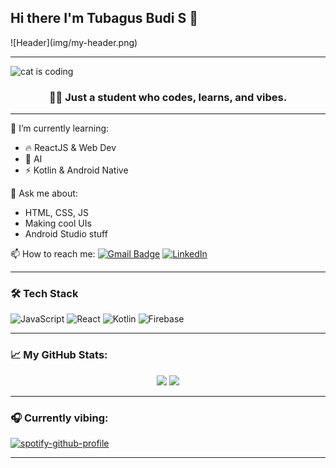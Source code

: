 ## Hi there I'm Tubagus Budi S 👋

<!--
**tubagusbudis/tubagusbudis** is a ✨ _special_ ✨ repository because its `README.md` (this file) appears on your GitHub profile.

Here are some ideas to get you started:

- 🔭 I’m currently working on ...
- 🌱 I’m currently learning ...
- 👯 I’m looking to collaborate on ...
- 🤔 I’m looking for help with ...
- 💬 Ask me about ...
- 📫 How to reach me: ...
- 😄 Pronouns: ...
- ⚡ Fun fact: ...
--> ![Header](img/my-header.png)

---

![cat is coding](https://media2.giphy.com/media/v1.Y2lkPTc5MGI3NjExc2F5MDc5NGkycGU1cmkwZTY0Y3luaGhyYjVsb2k3eHV4cTJ5cXNpaCZlcD12MV9pbnRlcm5hbF9naWZfYnlfaWQmY3Q9Zw/JIX9t2j0ZTN9S/giphy.gif)

<h3 align="center">👨‍💻 Just a student who codes, learns, and vibes.</h3>

---

🌱 I’m currently learning:

- 🔥 ReactJS & Web Dev
- 🤖 AI
- ⚡ Kotlin & Android Native

💬 Ask me about:

- HTML, CSS, JS
- Making cool UIs
- Android Studio stuff

📫 How to reach me:
[![Gmail Badge](https://img.shields.io/badge/-tubagusbudi2018@gmail.com-c14438?style=flat&logo=Gmail&logoColor=white)](mailto:yourmail@gmail.com)
[![LinkedIn](https://img.shields.io/badge/-LinkedIn-blue?style=flat&logo=linkedin&logoColor=white)](https://linkedin.com/in/tubagusbudis)

---

### 🛠️ Tech Stack

![JavaScript](https://img.shields.io/badge/-JavaScript-black?style=flat-square&logo=javascript)
![React](https://img.shields.io/badge/-React-black?style=flat-square&logo=react)
![Kotlin](https://img.shields.io/badge/-Kotlin-black?style=flat-square&logo=kotlin)
![Firebase](https://img.shields.io/badge/-Firebase-black?style=flat-square&logo=firebase)

---

### 📈 My GitHub Stats:

<p align="center">
  <img src="https://github-readme-stats.vercel.app/api?tubagusbudis=tubagus&show_icons=true&theme=tokyonight" width="48%">
  <img src="https://github-readme-streak-stats.herokuapp.com/?user=tubagus&theme=tokyonight" width="48%">
</p>

---

### 🎧 Currently vibing:

[![spotify-github-profile](https://spotify-github-profile.kittinanx.com/api/view?uid=lxs8v16117ka3ywtga2d8o7s7&cover_image=true&theme=default&show_offline=false&background_color=121212&interchange=false)](https://github.com/kittinan/spotify-github-profile)

---

